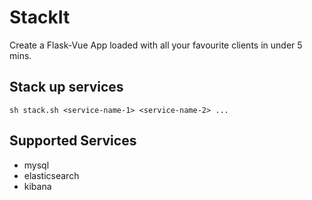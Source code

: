 # StackIt
Create a Flask-Vue App loaded with all your favourite clients in under 5 mins.

## Stack up services

    sh stack.sh <service-name-1> <service-name-2> ...

## Supported Services

- mysql
- elasticsearch
- kibana
